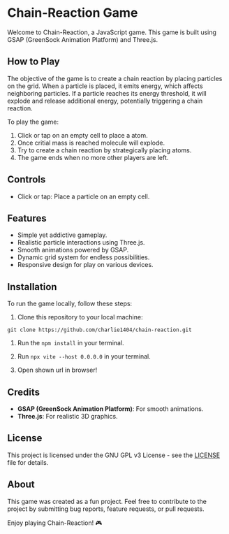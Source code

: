 # Chain-Reaction Game

Welcome to Chain-Reaction, a JavaScript game. This game is built using GSAP (GreenSock Animation Platform) and Three.js.

## How to Play

The objective of the game is to create a chain reaction by placing particles on the grid. When a particle is placed, it emits energy, which affects neighboring particles. If a particle reaches its energy threshold, it will explode and release additional energy, potentially triggering a chain reaction.

To play the game:
1. Click or tap on an empty cell to place a atom.
2. Once critial mass is reached molecule will explode.
3. Try to create a chain reaction by strategically placing atoms.
4. The game ends when no more other players are left.

## Controls

- Click or tap: Place a particle on an empty cell.

## Features

- Simple yet addictive gameplay.
- Realistic particle interactions using Three.js.
- Smooth animations powered by GSAP.
- Dynamic grid system for endless possibilities.
- Responsive design for play on various devices.

## Installation

To run the game locally, follow these steps:

1. Clone this repository to your local machine:

```
git clone https://github.com/charlie1404/chain-reaction.git
```

1. Run the `npm install` in your terminal.

2. Run `npx vite --host 0.0.0.0` in your terminal.

3. Open shown url in browser!

## Credits

- **GSAP (GreenSock Animation Platform)**: For smooth animations.
- **Three.js**: For realistic 3D graphics.

## License

This project is licensed under the GNU GPL v3 License - see the [LICENSE](LICENSE) file for details.

## About

This game was created as a fun project. Feel free to contribute to the project by submitting bug reports, feature requests, or pull requests.

Enjoy playing Chain-Reaction! 🎮
